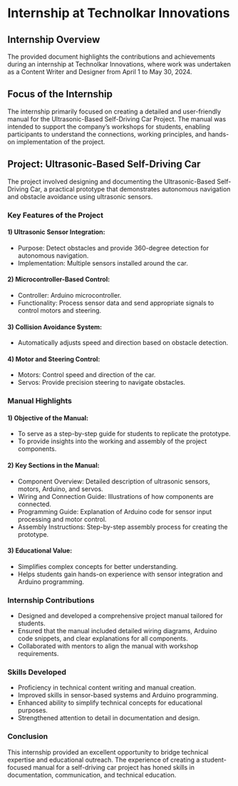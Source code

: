 #  Internship at Technolkar Innovations

## Internship Overview
The provided document highlights the contributions and achievements during an internship at Technolkar Innovations, where work was undertaken as a Content Writer and Designer from April 1 to May 30, 2024.

## Focus of the Internship
The internship primarily focused on creating a detailed and user-friendly manual for the Ultrasonic-Based Self-Driving Car Project. The manual was intended to support the company’s workshops for students, enabling participants to understand the connections, working principles, and hands-on implementation of the project.

## Project: Ultrasonic-Based Self-Driving Car
The project involved designing and documenting the Ultrasonic-Based Self-Driving Car, a practical prototype that demonstrates autonomous navigation and obstacle avoidance using ultrasonic sensors.

### Key Features of the Project
#### 1) Ultrasonic Sensor Integration:

* Purpose: Detect obstacles and provide 360-degree detection for autonomous navigation.
* Implementation: Multiple sensors installed around the car.
  
#### 2) Microcontroller-Based Control:

* Controller: Arduino microcontroller.
* Functionality: Process sensor data and send appropriate signals to control motors and steering.

#### 3) Collision Avoidance System:

* Automatically adjusts speed and direction based on obstacle detection.

#### 4) Motor and Steering Control:

* Motors: Control speed and direction of the car.
* Servos: Provide precision steering to navigate obstacles.

### Manual Highlights

#### 1) Objective of the Manual:

* To serve as a step-by-step guide for students to replicate the prototype.
* To provide insights into the working and assembly of the project components.

#### 2) Key Sections in the Manual:

* Component Overview: Detailed description of ultrasonic sensors, motors, Arduino, and servos.
* Wiring and Connection Guide: Illustrations of how components are connected.
* Programming Guide: Explanation of Arduino code for sensor input processing and motor control.
* Assembly Instructions: Step-by-step assembly process for creating the prototype.

#### 3) Educational Value:

* Simplifies complex concepts for better understanding.
* Helps students gain hands-on experience with sensor integration and Arduino programming.

### Internship Contributions  
* Designed and developed a comprehensive project manual tailored for students.
* Ensured that the manual included detailed wiring diagrams, Arduino code snippets, and clear explanations for all components.
* Collaborated with mentors to align the manual with workshop requirements.

### Skills Developed

* Proficiency in technical content writing and manual creation.
* Improved skills in sensor-based systems and Arduino programming.
* Enhanced ability to simplify technical concepts for educational purposes.
* Strengthened attention to detail in documentation and design.

### Conclusion

This internship provided an excellent opportunity to bridge technical expertise and educational outreach. The experience of creating a student-focused manual for a self-driving car project has honed skills in documentation, communication, and technical education.

